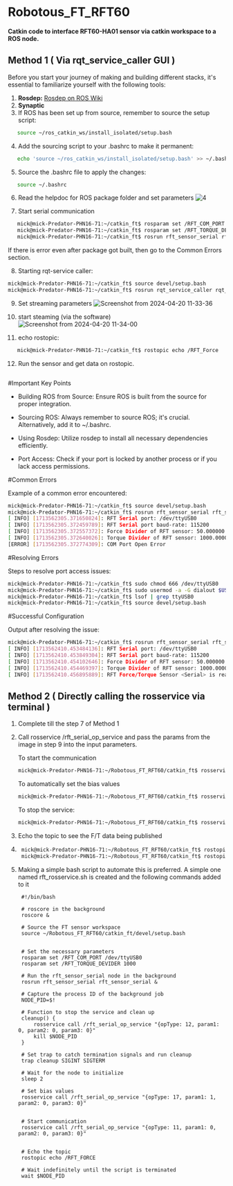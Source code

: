 # Robotous_FT_RFT60

**Catkin code to interface RFT60-HA01 sensor via catkin workspace to a ROS node.**

## Method 1 ( Via rqt_service_caller GUI )

Before you start your journey of making and building different stacks, it's essential to familiarize yourself with the following tools:

1. **Rosdep:** [Rosdep on ROS Wiki](http://wiki.ros.org/rosdep)
2. **Synaptic**
3. If ROS has been set up from source, remember to source the setup script:
```bash
   source ~/ros_catkin_ws/install_isolated/setup.bash
```

4. Add the sourcing script to your .bashrc to make it permanent:
```bash
   echo 'source ~/ros_catkin_ws/install_isolated/setup.bash' >> ~/.bashrc
```

5. Source the .bashrc file to apply the changes:
```bash
   source ~/.bashrc
```
6. Read the helpdoc for ROS package folder and set parameters
   ![4](https://github.com/ami6643432/Robotous_FT_RFT60/assets/23532442/2a6a2857-46b1-47af-bd86-934eae6d6481)
   
   
7. Start serial communication
```bash
   mick@mick-Predator-PHN16-71:~/catkin_ft$ rosparam set /RFT_COM_PORT /dev/ttyUSB0
   mick@mick-Predator-PHN16-71:~/catkin_ft$ rosparam set /RFT_TORQUE_DEVIDER 1000
   mick@mick-Predator-PHN16-71:~/catkin_ft$ rosrun rft_sensor_serial rft_sensor_serial
```
If there is error even after package got built, then go to the Common Errors section.

8. Starting rqt-service caller:
```bash
mick@mick-Predator-PHN16-71:~/catkin_ft$ source devel/setup.bash 
mick@mick-Predator-PHN16-71:~/catkin_ft$ rosrun rqt_service_caller rqt_service_caller
```

9.  Set streaming parameters
    ![Screenshot from 2024-04-20 11-33-36](https://github.com/ami6643432/Robotous_FT_RFT60/assets/23532442/7980707c-c1c0-497d-802e-81e05abae64c)

10. start steaming (via the software)
    ![Screenshot from 2024-04-20 11-34-00](https://github.com/ami6643432/Robotous_FT_RFT60/assets/23532442/07e5568d-1202-4119-aa32-8b3a5b0df637)


11. echo rostopic:
```bash
   mick@mick-Predator-PHN16-71:~/catkin_ft$ rostopic echo /RFT_Force
```

12. Run the sensor and get data on rostopic.
 ```bash

```

#Important Key Points

*  Building ROS from Source: Ensure ROS is built from the source for proper integration.

*  Sourcing ROS: Always remember to source ROS; it's crucial. Alternatively, add it to ~/.bashrc.

*  Using Rosdep: Utilize rosdep to install all necessary dependencies efficiently.

*  Port Access: Check if your port is locked by another process or if you lack access permissions.

#Common Errors

Example of a common error encountered:

```bash
mick@mick-Predator-PHN16-71:~/catkin_ft$ source devel/setup.bash
mick@mick-Predator-PHN16-71:~/catkin_ft$ rosrun rft_sensor_serial rft_sensor_serial
[ INFO] [1713562305.371650824]: RFT Serial port: /dev/ttyUSB0
[ INFO] [1713562305.372459789]: RFT Serial port baud-rate: 115200
[ INFO] [1713562305.372557372]: Force Divider of RFT sensor: 50.000000
[ INFO] [1713562305.372640026]: Torque Divider of RFT sensor: 1000.000000
[ERROR] [1713562305.372774309]: COM Port Open Error
```

#Resolving Errors

Steps to resolve port access issues:
```bash
mick@mick-Predator-PHN16-71:~/catkin_ft$ sudo chmod 666 /dev/ttyUSB0
mick@mick-Predator-PHN16-71:~/catkin_ft$ sudo usermod -a -G dialout $USER
mick@mick-Predator-PHN16-71:~/catkin_ft$ lsof | grep ttyUSB0
mick@mick-Predator-PHN16-71:~/catkin_ft$ source devel/setup.bash
```

#Successful Configuration

Output after resolving the issue:
```bash
mick@mick-Predator-PHN16-71:~/catkin_ft$ rosrun rft_sensor_serial rft_sensor_serial
[ INFO] [1713562410.453484136]: RFT Serial port: /dev/ttyUSB0
[ INFO] [1713562410.453849304]: RFT Serial port baud-rate: 115200
[ INFO] [1713562410.454102646]: Force Divider of RFT sensor: 50.000000
[ INFO] [1713562410.454469397]: Torque Divider of RFT sensor: 1000.000000
[ INFO] [1713562410.456895889]: RFT Force/Torque Sensor <Serial> is ready!!!!
```


## Method 2 ( Directly calling the rosservice via terminal )
1. Complete till the step 7 of Method 1
   
2. Call rosservice /rft_serial_op_service and pass the params from the image in step 9 into the input parameters.

   To start the communication
   ```bash
   mick@mick-Predator-PHN16-71:~/Robotous_FT_RFT60/catkin_ft$ rosservice call /rft_serial_op_service "{opType: 11, param1: 0, param2: 0, param3: 0}"
   ```

   To automatically set the bias values
   ```bash
   mick@mick-Predator-PHN16-71:~/Robotous_FT_RFT60/catkin_ft$ rosservice call /rft_serial_op_service "{opType: 17, param1: 1, param2: 0, param3: 0}"
   ```

   To stop the service:
   ```bash
   mick@mick-Predator-PHN16-71:~/Robotous_FT_RFT60/catkin_ft$ rosservice call /rft_serial_op_service "{opType: 12, param1: 0, param2: 0, param3: 0}"
   ```
  3. Echo the topic to see the F/T data being published
  4. 
     ```bash
      mick@mick-Predator-PHN16-71:~/Robotous_FT_RFT60/catkin_ft$ rostopic list
      mick@mick-Predator-PHN16-71:~/Robotous_FT_RFT60/catkin_ft$ rostopic echo /RFT_FORCE
     ```

  5. Making a simple bash script to automate this is preferred. A simple one named rft_rosservice.sh is created and the following commands added to it

     ```
      #!/bin/bash
      
      # roscore in the background
      roscore &
      
      # Source the FT sensor workspace
      source ~/Robotous_FT_RFT60/catkin_ft/devel/setup.bash
      
      
      # Set the necessary parameters
      rosparam set /RFT_COM_PORT /dev/ttyUSB0
      rosparam set /RFT_TORQUE_DEVIDER 1000
      
      # Run the rft_sensor_serial node in the background
      rosrun rft_sensor_serial rft_sensor_serial &
      
      # Capture the process ID of the background job
      NODE_PID=$!
      
      # Function to stop the service and clean up
      cleanup() {
          rosservice call /rft_serial_op_service "{opType: 12, param1: 0, param2: 0, param3: 0}"
          kill $NODE_PID
      }
      
      # Set trap to catch termination signals and run cleanup
      trap cleanup SIGINT SIGTERM
      
      # Wait for the node to initialize
      sleep 2
      
      # Set bias values
      rosservice call /rft_serial_op_service "{opType: 17, param1: 1, param2: 0, param3: 0}"
      
      
      # Start communication
      rosservice call /rft_serial_op_service "{opType: 11, param1: 0, param2: 0, param3: 0}"
      
      
      # Echo the topic
      rostopic echo /RFT_FORCE
      
      # Wait indefinitely until the script is terminated
      wait $NODE_PID
     ```

   
